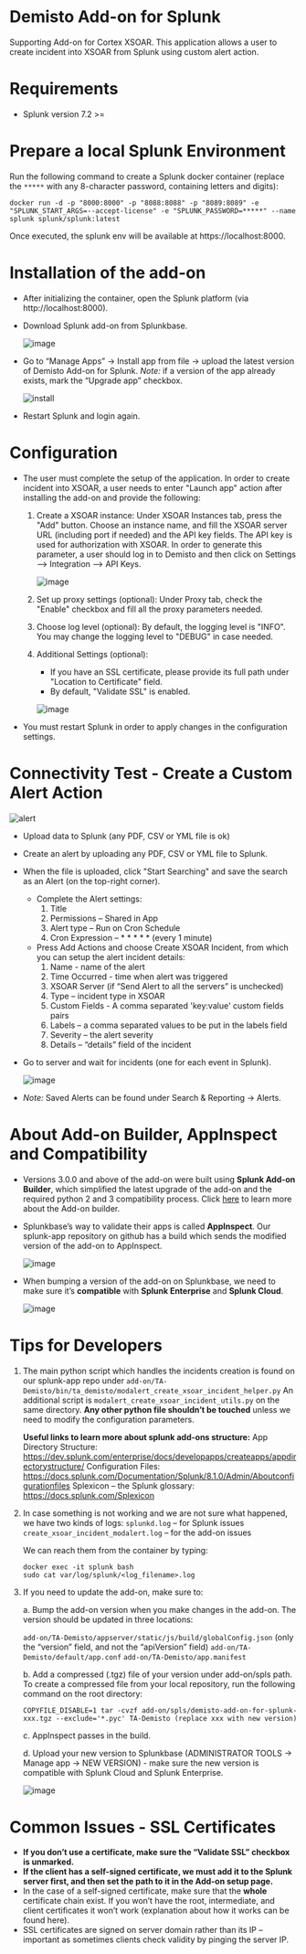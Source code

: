 # Demisto Add-on for Splunk
Supporting Add-on for Cortex XSOAR. This application allows a user to create incident into XSOAR from Splunk using custom alert action.


# Requirements
* Splunk version 7.2 >=


# Prepare a local Splunk Environment
Run the following command to create a Splunk docker container (replace the `*****` with any 8-character password, containing letters and digits):
```
docker run -d -p "8000:8000" -p "8088:8088" -p "8089:8089" -e "SPLUNK_START_ARGS=--accept-license" -e "SPLUNK_PASSWORD=*****" --name splunk splunk/splunk:latest
```
Once executed, the splunk env will be available at https://localhost:8000.

# Installation of the add-on
* After initializing the container, open the Splunk platform (via http://localhost:8000).
* Download Splunk add-on from Splunkbase.

  ![image](https://user-images.githubusercontent.com/38749041/103540830-07a7b800-4ea3-11eb-8f55-4f52a9928002.png)
* Go to “Manage Apps” → Install app from file → upload the latest version of Demisto Add-on for Splunk.
  *Note:* if a version of the app already exists, mark the “Upgrade app” checkbox.
  
  ![install](https://user-images.githubusercontent.com/38749041/103541256-db406b80-4ea3-11eb-9280-279f50e447f6.gif)
* Restart Splunk and login again.


# Configuration
* The user must complete the setup of the application. In order to create incident into XSOAR, a user needs to enter "Launch app" action after installing the add-on and provide the following:
    1) Create a XSOAR instance:
       Under XSOAR Instances tab, press the "Add" button. Choose an instance name, and fill the XSOAR server URL (including port if needed) and the API key fields. The API key is used for authorization with XSOAR. In order to generate this parameter, a user should log in to Demisto and then click on Settings --> Integration --> API Keys.
    
       ![image](https://user-images.githubusercontent.com/38749041/103541473-25c1e800-4ea4-11eb-8868-8cad571ff58c.png)
    2) Set up proxy settings (optional):
       Under Proxy tab, check the "Enable" checkbox and fill all the proxy parameters needed.
    3) Choose log level (optional):
       By default, the logging level is "INFO". You may change the logging level to "DEBUG" in case needed.
    4) Additional Settings (optional):
       - If you have an SSL certificate, please provide its full path under "Location to Certificate" field.
       - By default, "Validate SSL" is enabled.
       
       ![image](https://user-images.githubusercontent.com/38749041/103541559-4722d400-4ea4-11eb-8b01-754d9edd570c.png)
* You must restart Splunk in order to apply changes in the configuration settings.

       
# Connectivity Test - Create a Custom Alert Action
![alert](https://user-images.githubusercontent.com/38749041/103539271-6d467500-4ea0-11eb-89f9-2a551893800f.gif)
* Upload data to Splunk (any PDF, CSV or YML file is ok)
* Create an alert by uploading any PDF, CSV or YML file to Splunk.
* When the file is uploaded, click "Start Searching" and save the search as an Alert (on the top-right corner).
  * Complete the Alert settings:
      1. Title
      2. Permissions – Shared in App
      3. Alert type – Run on Cron Schedule
      4. Cron Expression – * * * * * (every 1 minute)
  * Press Add Actions and choose Create XSOAR Incident, from which you can setup the alert incident details:
      1. Name - name of the alert
      2. Time Occurred - time when alert was triggered
      3. XSOAR Server (if “Send Alert to all the servers” is unchecked)
      4. Type – incident type in XSOAR
      5. Custom Fields - A comma separated 'key:value' custom fields pairs
      6. Labels – a comma separated values to be put in the labels field
      7. Severity – the alert severity
      8. Details – “details” field of the incident

* Go to server and wait for incidents (one for each event in Splunk).

  ![image](https://user-images.githubusercontent.com/38749041/103539782-52c0cb80-4ea1-11eb-94a3-e284a97b33f3.png)

* *Note:* Saved Alerts can be found under Search & Reporting → Alerts.


# About Add-on Builder, AppInspect and Compatibility
* Versions 3.0.0 and above of the add-on were built using **Splunk Add-on Builder**, which simplified the latest upgrade of the add-on and the required python 2 and 3 compatibility process. Click [here](https://docs.splunk.com/Documentation/AddonBuilder/3.0.2/UserGuide/UseTheApp) to learn more about the Add-on builder.
* Splunkbase’s way to validate their apps is called **AppInspect**. Our splunk-app repository on github has a build which sends the modified version of the add-on to AppInspect.

  ![image](https://user-images.githubusercontent.com/38749041/103539976-a6cbb000-4ea1-11eb-8bcf-774262e91a0e.png)
* When bumping a version of the add-on on Splunkbase, we need to make sure it’s **compatible** with **Splunk Enterprise** and **Splunk Cloud**.

  ![image](https://user-images.githubusercontent.com/38749041/103540045-c06cf780-4ea1-11eb-9658-a559d744fa8b.png)


# Tips for Developers
1. The main python script which handles the incidents creation is found on our splunk-app repo under `add-on/TA-Demisto/bin/ta_demisto/modalert_create_xsoar_incident_helper.py`
   An additional script is `modalert_create_xsoar_incident_utils.py` on the same directory. 
   **Any other python file shouldn’t be touched** unless we need to modify the configuration parameters.
   
   **Useful links to learn more about splunk add-ons structure:**
   App Directory Structure: https://dev.splunk.com/enterprise/docs/developapps/createapps/appdirectorystructure/
   Configuration Files: https://docs.splunk.com/Documentation/Splunk/8.1.0/Admin/Aboutconfigurationfiles
   Splexicon – the Splunk glossary: https://docs.splunk.com/Splexicon

2. In case something is not working and we are not sure what happened, we have two kinds of logs:
   `splunkd.log` – for Splunk issues
   `create_xsoar_incident_modalert.log` – for the add-on issues

   We can reach them from the container by typing:
   ```
   docker exec -it splunk bash
   sudo cat var/log/splunk/<log_filename>.log
   ```

3. If you need to update the add-on, make sure to:

   a. Bump the add-on version when you make changes in the add-on. The version should be updated in three locations:

      `add-on/TA-Demisto/appserver/static/js/build/globalConfig.json` (only the “version” field, and not the “apiVersion” field)
      `add-on/TA-Demisto/default/app.conf`
      `add-on/TA-Demisto/app.manifest`

   b. Add a compressed (.tgz) file of your version under add-on/spls path.
      To create a compressed file from your local repository, run the following command on the root directory:
      ```
      COPYFILE_DISABLE=1 tar -cvzf add-on/spls/demisto-add-on-for-splunk-xxx.tgz --exclude='*.pyc' TA-Demisto (replace xxx with new version)
      ```

   c. AppInspect passes in the build.

   d. Upload your new version to Splunkbase (ADMINISTRATOR TOOLS → Manage app → NEW VERSION) - make sure the new version is compatible with Splunk Cloud and Splunk Enterprise.

      ![image](https://user-images.githubusercontent.com/38749041/103540137-ebefe200-4ea1-11eb-86e1-74d196988487.png)

# Common Issues - SSL Certificates
* **If you don’t use a certificate, make sure the “Validate SSL” checkbox is unmarked.**
* **If the client has a self-signed certificate, we must add it to the Splunk server first, and then set the path to it in the Add-on setup page.**
* In the case of a self-signed certificate, make sure that the **whole** certificate chain exist. If you won’t have the root, intermediate, and client certificates it won’t work (explanation about how it works can be found here).
* SSL certificates are signed on server domain rather than its IP – important as sometimes clients check validity by pinging the server IP.
